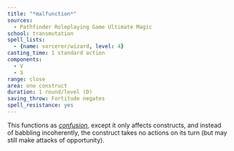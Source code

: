 ```yaml
---
title: "*malfunction*"
sources:
  - Pathfinder Roleplaying Game Ultimate Magic
school: transmutation
spell_lists:
  - {name: sorcerer/wizard, level: 4}
casting_time: 1 standard action
components:
  - V
  - S
range: close
area: one construct
duration: 1 round/level (D)
saving_throw: Fortitude negates
spell_resistance: yes
---
```


This functions as [*confusion*](/spells/confusion/), except it only affects constructs, and instead of babbling incoherently, the construct takes no actions on its turn (but may still make attacks of opportunity).

